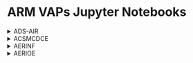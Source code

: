 # ARM VAPs Jupyter Notebooks

<details>
    <summary>ADS-AIR</summary>

* [2DS-AIR tutorial](https://jupyterhub.arm.gov/hub/user-redirect/git-pull?repo=https%3A//github.com/kefeimo/ARM-Notebooks-dummy-2&urlpath=lab/tree/ARM-Notebooks/../user-data-home/ARM-Notebooks-dummy-2/VAPs//2DS-AIR/2DS-AIR_tutorial.ipynb&branch=main)  
* [aaf2dsh.c1](https://jupyterhub.arm.gov/hub/user-redirect/git-pull?repo=https%3A//github.com/kefeimo/ARM-Notebooks-dummy-2&urlpath=lab/tree/ARM-Notebooks/../user-data-home/ARM-Notebooks-dummy-2/VAPs//2DS-AIR/aaf2dsh.c1.ipynb&branch=main)    
* aaf2dsv.c1

</details>

<details>
    <summary>ACSMCDCE</summary>

* ACSMCDCE tutorial
* acsmcdce.c1
* acsmcdce.c2
* acsmtofcdce.c1

</details>

<details>
    <summary>AERINF</summary>

* AERINF tutorial
* aerich1nf1turn.c1
* aerich2nf1turn.c1

</details>

<details>
    <summary>AERIOE</summary>
    
* AERIOE tutorial
* aerioe1turn.c1

</details>